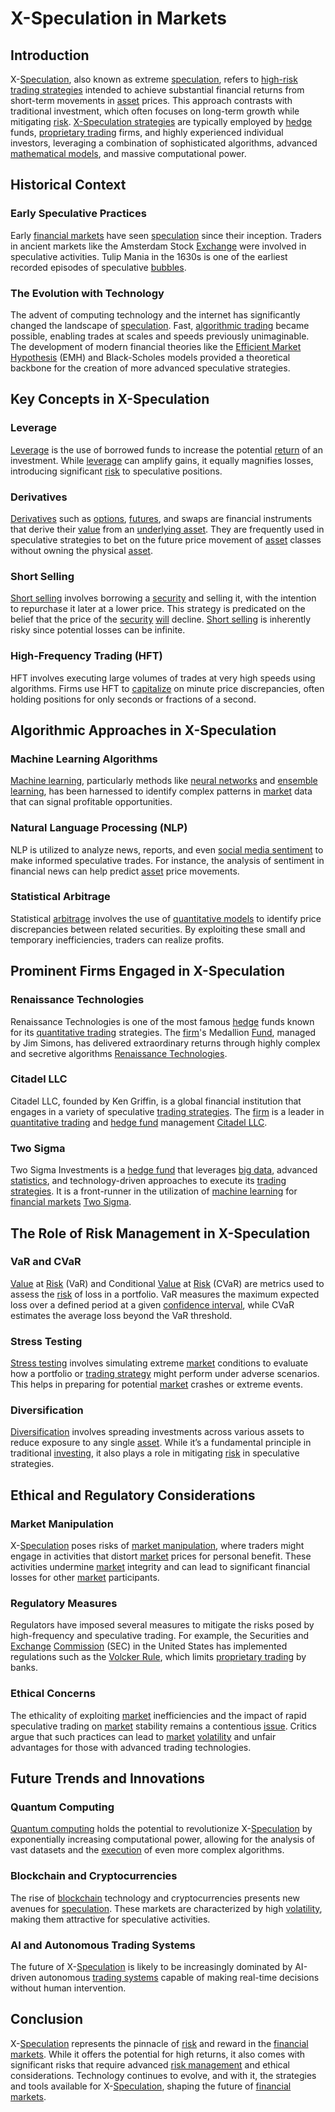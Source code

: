 # X-Speculation in Markets

## Introduction
X-[Speculation](../s/speculation.md), also known as extreme [speculation](../s/speculation.md), refers to [high-risk trading strategies](../h/high-risk_trading_strategies.md) intended to achieve substantial financial returns from short-term movements in [asset](../a/asset.md) prices. This approach contrasts with traditional investment, which often focuses on long-term growth while mitigating [risk](../r/risk.md). [X-Speculation strategies](../x/x-speculation_strategies.md) are typically employed by [hedge](../h/hedge.md) funds, [proprietary trading](../p/proprietary_trading.md) firms, and highly experienced individual investors, leveraging a combination of sophisticated algorithms, advanced [mathematical models](../m/mathematical_models_in_trading.md), and massive computational power.

## Historical Context
### Early Speculative Practices
Early [financial markets](../f/financial_market.md) have seen [speculation](../s/speculation.md) since their inception. Traders in ancient markets like the Amsterdam Stock [Exchange](../e/exchange.md) were involved in speculative activities. Tulip Mania in the 1630s is one of the earliest recorded episodes of speculative [bubbles](../b/bubble.md).

### The Evolution with Technology
The advent of computing technology and the internet has significantly changed the landscape of [speculation](../s/speculation.md). Fast, [algorithmic trading](../a/algorithmic_trading.md) became possible, enabling trades at scales and speeds previously unimaginable. The development of modern financial theories like the [Efficient Market Hypothesis](../e/efficient_market_hypothesis.md) (EMH) and Black-Scholes models provided a theoretical backbone for the creation of more advanced speculative strategies.

## Key Concepts in X-Speculation
### Leverage
[Leverage](../l/leverage.md) is the use of borrowed funds to increase the potential [return](../r/return.md) of an investment. While [leverage](../l/leverage.md) can amplify gains, it equally magnifies losses, introducing significant [risk](../r/risk.md) to speculative positions.

### Derivatives
[Derivatives](../d/derivatives.md) such as [options](../o/options.md), [futures](../f/futures.md), and swaps are financial instruments that derive their [value](../v/value.md) from an [underlying asset](../u/underlying_asset.md). They are frequently used in speculative strategies to bet on the future price movement of [asset](../a/asset.md) classes without owning the physical [asset](../a/asset.md).

### Short Selling
[Short selling](../s/short_selling.md) involves borrowing a [security](../s/security.md) and selling it, with the intention to repurchase it later at a lower price. This strategy is predicated on the belief that the price of the [security](../s/security.md) [will](../w/will.md) decline. [Short selling](../s/short_selling.md) is inherently risky since potential losses can be infinite.

### High-Frequency Trading (HFT)
HFT involves executing large volumes of trades at very high speeds using algorithms. Firms use HFT to [capitalize](../c/capitalize.md) on minute price discrepancies, often holding positions for only seconds or fractions of a second.

## Algorithmic Approaches in X-Speculation
### Machine Learning Algorithms
[Machine learning](../m/machine_learning.md), particularly methods like [neural networks](../n/neural_networks_in_trading.md) and [ensemble learning](../e/ensemble_learning.md), has been harnessed to identify complex patterns in [market](../m/market.md) data that can signal profitable opportunities.

### Natural Language Processing (NLP)
NLP is utilized to analyze news, reports, and even [social media sentiment](../s/social_media_sentiment.md) to make informed speculative trades. For instance, the analysis of sentiment in financial news can help predict [asset](../a/asset.md) price movements.

### Statistical Arbitrage
Statistical [arbitrage](../a/arbitrage.md) involves the use of [quantitative models](../q/quantitative_models.md) to identify price discrepancies between related securities. By exploiting these small and temporary inefficiencies, traders can realize profits.

## Prominent Firms Engaged in X-Speculation
### Renaissance Technologies
Renaissance Technologies is one of the most famous [hedge](../h/hedge.md) funds known for its [quantitative trading](../q/quantitative_trading.md) strategies. The [firm](../f/firm.md)'s Medallion [Fund](../f/fund.md), managed by Jim Simons, has delivered extraordinary returns through highly complex and secretive algorithms [Renaissance Technologies](https://www.rentec.com/).

### Citadel LLC
Citadel LLC, founded by Ken Griffin, is a global financial institution that engages in a variety of speculative [trading strategies](../t/trading_strategies.md). The [firm](../f/firm.md) is a leader in [quantitative trading](../q/quantitative_trading.md) and [hedge fund](../h/hedge_fund.md) management [Citadel LLC](https://www.citadel.com/).

### Two Sigma
Two Sigma Investments is a [hedge fund](../h/hedge_fund.md) that leverages [big data](../b/big_data_in_trading.md), advanced [statistics](../s/statistics.md), and technology-driven approaches to execute its [trading strategies](../t/trading_strategies.md). It is a front-runner in the utilization of [machine learning](../m/machine_learning.md) for [financial markets](../f/financial_market.md) [Two Sigma](https://www.twosigma.com/).

## The Role of Risk Management in X-Speculation
### VaR and CVaR
[Value](../v/value.md) at [Risk](../r/risk.md) (VaR) and Conditional [Value](../v/value.md) at [Risk](../r/risk.md) (CVaR) are metrics used to assess the [risk](../r/risk.md) of loss in a portfolio. VaR measures the maximum expected loss over a defined period at a given [confidence interval](../c/confidence_interval.md), while CVaR estimates the average loss beyond the VaR threshold.

### Stress Testing
[Stress testing](../s/stress_testing_in_trading.md) involves simulating extreme [market](../m/market.md) conditions to evaluate how a portfolio or [trading strategy](../t/trading_strategy.md) might perform under adverse scenarios. This helps in preparing for potential [market](../m/market.md) crashes or extreme events.

### Diversification
[Diversification](../d/diversification.md) involves spreading investments across various assets to reduce exposure to any single [asset](../a/asset.md). While it’s a fundamental principle in traditional [investing](../i/investing.md), it also plays a role in mitigating [risk](../r/risk.md) in speculative strategies.

## Ethical and Regulatory Considerations
### Market Manipulation
X-[Speculation](../s/speculation.md) poses risks of [market manipulation](../m/market_manipulation.md), where traders might engage in activities that distort [market](../m/market.md) prices for personal benefit. These activities undermine [market](../m/market.md) integrity and can lead to significant financial losses for other [market](../m/market.md) participants.

### Regulatory Measures
Regulators have imposed several measures to mitigate the risks posed by high-frequency and speculative trading. For example, the Securities and [Exchange](../e/exchange.md) [Commission](../c/commission.md) (SEC) in the United States has implemented regulations such as the [Volcker Rule](../v/volcker_rule.md), which limits [proprietary trading](../p/proprietary_trading.md) by banks.

### Ethical Concerns
The ethicality of exploiting [market](../m/market.md) inefficiencies and the impact of rapid speculative trading on [market](../m/market.md) stability remains a contentious [issue](../i/issue.md). Critics argue that such practices can lead to [market](../m/market.md) [volatility](../v/volatility.md) and unfair advantages for those with advanced trading technologies.

## Future Trends and Innovations
### Quantum Computing
[Quantum computing](../q/quantum_computing_in_trading.md) holds the potential to revolutionize X-[Speculation](../s/speculation.md) by exponentially increasing computational power, allowing for the analysis of vast datasets and the [execution](../e/execution.md) of even more complex algorithms.

### Blockchain and Cryptocurrencies
The rise of [blockchain](../b/blockchain_in_trading.md) technology and cryptocurrencies presents new avenues for [speculation](../s/speculation.md). These markets are characterized by high [volatility](../v/volatility.md), making them attractive for speculative activities.

### AI and Autonomous Trading Systems
The future of X-[Speculation](../s/speculation.md) is likely to be increasingly dominated by AI-driven autonomous [trading systems](../t/trading_systems.md) capable of making real-time decisions without human intervention.

## Conclusion
X-[Speculation](../s/speculation.md) represents the pinnacle of [risk](../r/risk.md) and reward in the [financial markets](../f/financial_market.md). While it offers the potential for high returns, it also comes with significant risks that require advanced [risk management](../r/risk_management.md) and ethical considerations. Technology continues to evolve, and with it, the strategies and tools available for X-[Speculation](../s/speculation.md), shaping the future of [financial markets](../f/financial_market.md).

